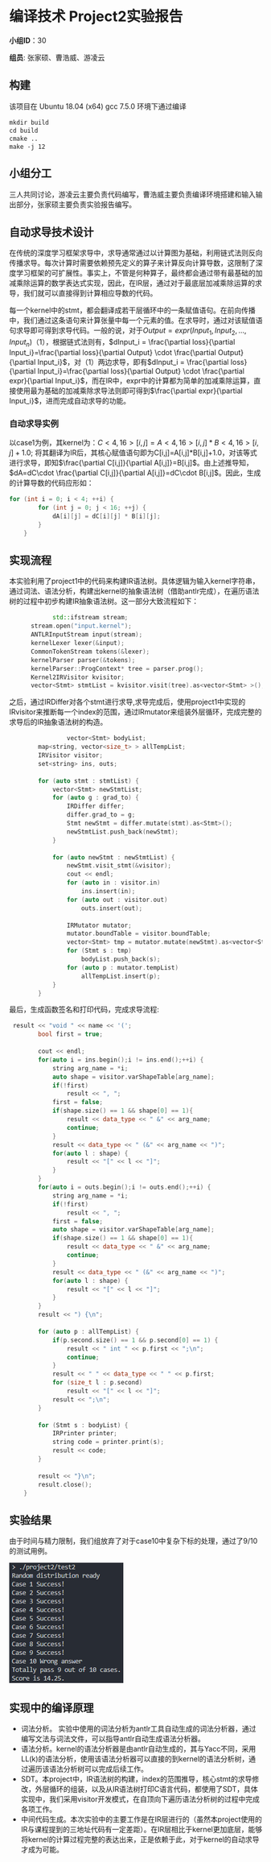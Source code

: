 # 编译技术 Project2实验报告

**小组ID**：30

**组员**: 张家硕、曹浩威、游凌云

## 构建

该项目在 Ubuntu 18.04 (x64) gcc 7.5.0 环境下通过编译

```
mkdir build
cd build
cmake ..
make -j 12
```

## 小组分工

三人共同讨论，游凌云主要负责代码编写，曹浩威主要负责编译环境搭建和输入输出部分，张家硕主要负责实验报告编写。

## 自动求导技术设计

在传统的深度学习框架求导中，求导通常通过以计算图为基础，利用链式法则反向传播求导。每次计算时需要依赖预先定义的算子来计算反向计算导数，这限制了深度学习框架的可扩展性。事实上，不管是何种算子，最终都会通过带有最基础的加减乘除运算的数学表达式实现，因此，在IR层，通过对于最底层加减乘除运算的求导，我们就可以直接得到计算相应导数的代码。

每一个kernel中的stmt，都会翻译成若干层循环中的一条赋值语句。在前向传播中，我们通过这条语句来计算张量中每一个元素的值。在求导时，通过对该赋值语句求导即可得到求导代码。一般的说，对于$Output = expr(Input_1, Input_2, ..., Input_n)$（1），根据链式法则有，$dInput_i = \frac{\partial loss}{\partial Input_i}=\frac{\partial loss}{\partial Output} \cdot \frac{\partial Output}{\partial Input_i}$，对（1）两边求导，即有$dInput_i = \frac{\partial loss}{\partial Input_i}=\frac{\partial loss}{\partial Output} \cdot \frac{\partial expr}{\partial Input_i}$，而在IR中，expr中的计算都为简单的加减乘除运算，直接使用最为基础的加减乘除求导法则即可得到$\frac{\partial expr}{\partial Input_i}$，进而完成自动求导的功能。

### 自动求导实例

以case1为例，其kernel为：$C<4, 16>[i, j] = A<4, 16>[i, j] * B<4, 16>[i, j] + 1.0;$ 将其翻译为IR后，其核心赋值语句即为C[i,j]=A[i,j]*B[i,j]+1.0，对该等式进行求导，即知$\frac{\partial C[i,j]}{\partial A[i,j]}=B[i,j]$。由上述推导知，$dA=dC\cdot \frac{\partial C[i,j]}{\partial A[i,j]}=dC\cdot B[i,j]$。因此，生成的计算导数的代码应形如：

```c++
for (int i = 0; i < 4; ++i) {
        for (int j = 0; j < 16; ++j) {
            dA[i][j] = dC[i][j] * B[i][j];
        }
    }
```



## 实现流程

本实验利用了project1中的代码来构建IR语法树。具体逻辑为输入kernel字符串，通过词法、语法分析，构建出kernel的抽象语法树（借助antlr完成），在遍历语法树的过程中初步构建IR抽象语法树。这一部分大致流程如下：

```c++
			std::ifstream stream;
      stream.open("input.kernel");
      ANTLRInputStream input(stream);
      kernelLexer lexer(&input);
      CommonTokenStream tokens(&lexer);
      kernelParser parser(&tokens);
      kernelParser::ProgContext* tree = parser.prog();
      Kernel2IRVisitor kvisitor;
      vector<Stmt> stmtList = kvisitor.visit(tree).as<vector<Stmt> >();

```

之后，通过IRDiffer对各个stmt进行求导,求导完成后，使用project1中实现的IRvisitor来推断每一个index的范围，通过lRmutator来组装外层循环，完成完整的求导后的IR抽象语法树的构造。

```c++
				vector<Stmt> bodyList;
        map<string, vector<size_t> > allTempList;
        IRVisitor visitor;
        set<string> ins, outs;

        for (auto stmt : stmtList) {
            vector<Stmt> newStmtList;
            for (auto g : grad_to) {
                IRDiffer differ;
                differ.grad_to = g;
                Stmt newStmt = differ.mutate(stmt).as<Stmt>();
                newStmtList.push_back(newStmt);
            }

            for (auto newStmt : newStmtList) {
                newStmt.visit_stmt(&visitor);
                cout << endl;
                for (auto in : visitor.in)
                    ins.insert(in);
                for (auto out : visitor.out)
                    outs.insert(out);

                IRMutator mutator;
                mutator.boundTable = visitor.boundTable;
                vector<Stmt> tmp = mutator.mutate(newStmt).as<vector<Stmt> >();
                for (Stmt s : tmp)
                    bodyList.push_back(s);
                for (auto p : mutator.tempList)
                    allTempList.insert(p);
            }
        }
```

最后，生成函数签名和打印代码，完成求导流程:

```c++
 result << "void " << name << '(';
        bool first = true;

        cout << endl;
        for(auto i = ins.begin();i != ins.end();++i) {
            string arg_name = *i;
            auto shape = visitor.varShapeTable[arg_name];
            if(!first)
                result << ", ";
            first = false;
            if(shape.size() == 1 && shape[0] == 1){
                result << data_type << " &" << arg_name;
                continue;
            }
            result << data_type << " (&" << arg_name << ")";
            for(auto l : shape) {
                result << "[" << l << "]";
            } 
        }
        for(auto i = outs.begin();i != outs.end();++i) {
            string arg_name = *i;
            if(!first)
                result << ", ";
            first = false;
            auto shape = visitor.varShapeTable[arg_name];
            if(shape.size() == 1 && shape[0] == 1){
                result << data_type << " &" << arg_name;
                continue;
            }
            result << data_type << " (&" << arg_name << ")";
            for(auto l : shape) {
                result << "[" << l << "]";
            } 
        }
        result << ") {\n";

        for (auto p : allTempList) {
            if(p.second.size() == 1 && p.second[0] == 1) {
                result << " int " << p.first << ";\n";
                continue;
            }
            result << " " << data_type << " " << p.first;
            for (size_t l : p.second)
                result << "[" << l << "]";
            result << ";\n";
        }

        for (Stmt s : bodyList) {
            IRPrinter printer;
            string code = printer.print(s);
            result << code;
        }

        result << "}\n";
        result.close();
    }
```

## 实验结果

由于时间与精力限制，我们组放弃了对于case10中复杂下标的处理，通过了9/10的测试用例。

![result](https://github.com/Jiashuo-Zhang/Compiler-Project/blob/master/project2/result.png)

## 实现中的编译原理

* 词法分析。 实验中使用的词法分析为antlr工具自动生成的词法分析器，通过编写文法与词法文件，可以指导antlr自动生成语法分析器。
* 语法分析。kernel的语法分析器是由antlr自动生成的，其与Yacc不同，采用LL(k)的语法分析，使用该语法分析器可以直接的到kernel的语法分析树，通过遍历该语法分析树可以完成后续工作。
* SDT。本project中，IR语法树的构建，index的范围推导，核心stmt的求导修改，外层循环的组装，以及从IR语法树打印C语言代码，都使用了SDT，具体实现中，我们采用visitor开发模式，在自顶向下遍历语法分析树的过程中完成各项工作。
* 中间代码生成。本次实验中的主要工作是在IR层进行的（虽然本project使用的IR与课程提到的三地址代码有一定差距）。在IR层相比于kernel更加底层，能够将kernel的计算过程完整的表达出来，正是依赖于此，对于kernel的自动求导才成为可能。

